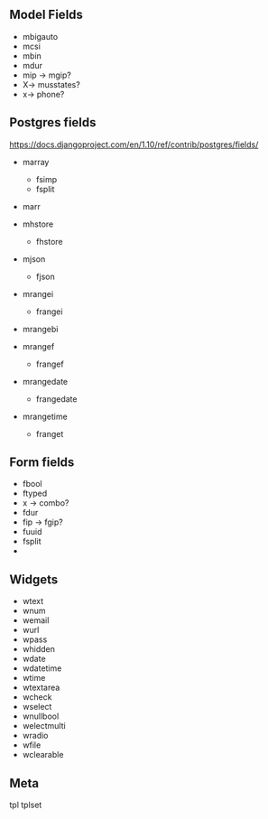 ## Model Fields

* mbigauto
* mcsi
* mbin
* mdur
* mip -> mgip?
* X-> musstates?
* x-> phone?

## Postgres fields
https://docs.djangoproject.com/en/1.10/ref/contrib/postgres/fields/

* marray
    * fsimp
    * fsplit
    
* marr
* mhstore
    * fhstore
* mjson
    * fjson
* mrangei
    * frangei
* mrangebi
* mrangef
    * frangef
* mrangedate
    * frangedate
* mrangetime
    * franget

## Form fields

* fbool
* ftyped
* x -> combo?
* fdur
* fip -> fgip?
* fuuid
* fsplit
*

## Widgets

* wtext
* wnum
* wemail
* wurl
* wpass
* whidden
* wdate
* wdatetime
* wtime
* wtextarea
* wcheck
* wselect
* wnullbool
* welectmulti
* wradio
* wfile
* wclearable

## Meta

tpl
tplset